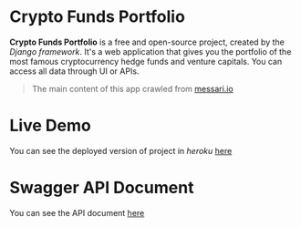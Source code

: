 # Crypto Funds Portfolio
**Crypto Funds Portfolio** is a free and open-source project, created by the _Django framework_. It's a web application that gives you the portfolio of the most famous cryptocurrency hedge funds and venture capitals.
You can access all data through UI or APIs.

> The main content of this app crawled from [messari.io](https://messari.io/)

# Live Demo

You can see the deployed version of project in _heroku_ [here](https://crypto-funds-portfolio.herokuapp.com/)

# Swagger API Document

You can see the API document [here](https://crypto-funds-portfolio.herokuapp.com/docs/)